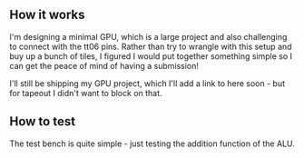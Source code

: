 <!---

This file is used to generate your project datasheet. Please fill in the information below and delete any unused
sections.

You can also include images in this folder and reference them in the markdown. Each image must be less than
512 kb in size, and the combined size of all images must be less than 1 MB.
-->

## How it works

I'm designing a minimal GPU, which is a large project and also challenging to connect with the tt06 pins. Rather than try to wrangle with this setup and buy up a bunch of tiles, I figured I would put together something simple so I can get the peace of mind of having a submission!

I'll still be shipping my GPU project, which I'll add a link to here soon - but for tapeout I didn't want to block on that.

## How to test

The test bench is quite simple - just testing the addition function of the ALU.